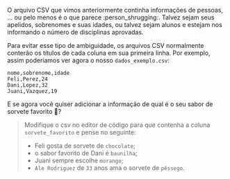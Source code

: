 O arquivo CSV que vimos anteriormente continha informações de pessoas, ... ou pelo menos é o que parece :person_shrugging:. Talvez sejam seus apelidos, sobrenomes e suas idades, ou talvez sejam alunos e estejam nos informando o número de disciplinas aprovadas.

Para evitar esse tipo de ambiguidade, os arquivos CSV normalmente conterão os títulos de cada coluna em sua primeira linha. Por exemplo, assim poderíamos ver agora o nosso `dados_exemplo.csv`:



```csv
nome,sobrenome,idade
Feli,Perez,24
Dani,Lopez,32
Juani,Vazquez,19
```

E se agora você quiser adicionar a informação de qual é o seu sabor de sorvete favorito :ice_cream:?

> Modifique o csv no editor de código para que contenha a coluna `sorvete_favorito` e pense no seguinte:
>
> * Feli gosta de sorvete de `chocolate`;
> * o sabor favorito de Dani é `baunilha`;
> * Juani sempre escolhe `morango`;
> * `Ale Rodriguez` de `33` anos ama o sorvete de `pêssego`.

